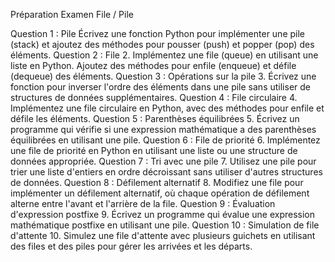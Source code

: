 Préparation Examen File / Pile

Question 1 : Pile
Écrivez une fonction Python pour implémenter une pile (stack) et ajoutez des méthodes pour pousser (push) et popper (pop) des éléments.
Question 2 : File 2. Implémentez une file (queue) en utilisant une liste en Python. Ajoutez des méthodes pour enfile (enqueue) et défile (dequeue) des éléments.
Question 3 : Opérations sur la pile 3. Écrivez une fonction pour inverser l'ordre des éléments dans une pile sans utiliser de structures de données supplémentaires.
Question 4 : File circulaire 4. Implémentez une file circulaire en Python, avec des méthodes pour enfile et défile les éléments.
Question 5 : Parenthèses équilibrées 5. Écrivez un programme qui vérifie si une expression mathématique a des parenthèses équilibrées en utilisant une pile.
Question 6 : File de priorité 6. Implémentez une file de priorité en Python en utilisant une liste ou une structure de données appropriée.
Question 7 : Tri avec une pile 7. Utilisez une pile pour trier une liste d'entiers en ordre décroissant sans utiliser d'autres structures de données.
Question 8 : Défilement alternatif 8. Modifiez une file pour implémenter un défilement alternatif, où chaque opération de défilement alterne entre l'avant et l'arrière de la file.
Question 9 : Évaluation d'expression postfixe 9. Écrivez un programme qui évalue une expression mathématique postfixe en utilisant une pile.
Question 10 : Simulation de file d'attente 10. Simulez une file d'attente avec plusieurs guichets en utilisant des files et des piles pour gérer les arrivées et les départs.